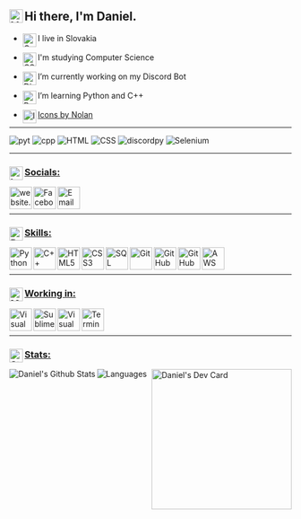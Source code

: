 ## <img  align="left" alt="HandShake" width="24px" src="https://img.icons8.com/nolan/64/so-so.png"/> Hi there, I'm Daniel.

- <img align="left" alt="Country" width="24px" src="https://img.icons8.com/nolan/64/country.png"/> I live in Slovakia<br/><br/> 
- <img align="left" alt="CS" width="24px" src="https://img.icons8.com/nolan/64/curly-brackets.png"/>I'm studying Computer Science<br/><br/> 
- <img align="left" alt="Discord" width="24px" src="https://img.icons8.com/nolan/64/discord-logo.png"/></img> I’m currently working on my Discord Bot<br/><br/>
- <img align="left" alt="Python" width="24px" src="https://img.icons8.com/nolan/64/python.png"/> I’m learning Python and C++<br/><br/>
- <img align="left" alt="Icons" width="24px" src="https://img.icons8.com/nolan/64/info.png"/>[Icons by Nolan][icons]<br/>

---




![pyt](https://img.shields.io/badge/python-3.9-8d42fb?style=for-the-badge&logo=python&logoColor=8d42fb) ![cpp](https://img.shields.io/badge/c++-11-3f67fb?style=for-the-badge&logoColor=3f67fb&logo=c%2B%2B) ![HTML](https://img.shields.io/badge/HTML-5-8d42fb?style=for-the-badge&logoColor=8d42fb&logo=html5) ![CSS](https://img.shields.io/badge/CSS-3-3f67fb?style=for-the-badge&logoColor=3f67fb&logo=css3)  ![discordpy](https://img.shields.io/badge/discord-py-8d42fb?style=for-the-badge&logo=discord&logoColor=8d42fb) ![Selenium](https://img.shields.io/badge/Selenium-3.141.0-3f67fb?style=for-the-badge&logoColor=3f67fb&logo=sellfy)


---

### <ins><img align="left" alt="Info" width="24px" src="https://img.icons8.com/nolan/64/information.png"/>Socials:</ins>

[<img align="left" alt="website.com" width="40px" src="https://img.icons8.com/nolan/64/domain.png" />][devpage]
[<img align="left" alt="Facebook" width="40px" src="https://img.icons8.com/nolan/64/facebook.png" />][facebook]
[<img align="left" alt="Email" width="40px" src="https://img.icons8.com/nolan/64/gmail.png" />][email]

<br/>
<br/>

---

### <ins><img align="left" alt="Brain" width="24px" src="https://img.icons8.com/nolan/64/brain.png"/>Skills:</ins>

<img align="left" alt="Python" width="40px" src="https://img.icons8.com/nolan/64/python.png" />

<img align="left" alt="C++" width="40px" src="https://img.icons8.com/nolan/64/c-plus-plus.png" />

<img align="left" alt="HTML5" width="40px" src="https://img.icons8.com/nolan/64/html-5.png" />

<img align="left" alt="CSS3" width="40px" src="https://img.icons8.com/nolan/64/css-filetype.png" />

<img align="left" alt="SQL" width="40px" src="https://img.icons8.com/nolan/64/sql.png" />

<img align="left" alt="Git" width="40px" src="https://img.icons8.com/nolan/64/git.png" />

<img align="left" alt="GitHub" width="40px" src="https://img.icons8.com/nolan/64/github.png" />

<img align="left" alt="GitHub" width="40px" src="https://img.icons8.com/nolan/64/linux--v2.png" />

<img align="left" alt="AWS" width="40px" src="https://img.icons8.com/color/48/000000/amazon-web-services.png" />

<br>
<br>

---

### <ins><img align="left" alt="Maintenance" width="24px" src="https://img.icons8.com/nolan/64/maintenance.png"/>Working in:</ins> 

<img align="left" alt="Visual Studio Code" width="40px" src="https://img.icons8.com/nolan/64/visual-studio-code-2019.png" />

<img align="left" alt="Sublime" width="40px" src="https://img.icons8.com/nolan/64/sublime-text-new-logo.png"/>

<img align="left" alt="Visual Studio" width="40px" src="https://img.icons8.com/nolan/64/visual-studio-2019.png" />

<img align="left" alt="Terminal" width="40x" src="https://img.icons8.com/nolan/64/console.png" />



<br/>
<br/>

---

### <ins><img align="left" alt="Stats" width="24px" src="https://img.icons8.com/nolan/64/line-chart.png"/>[Stats:][githubstat]</ins>

<img align="left" alt="Daniel's Github Stats" src="https://github-readme-stats.vercel.app/api?username=daniel-slosar&amp;show_icons=true&amp;hide_border=true&amp;title_color=C822FF&amp;bg_color=0d1117&amp;text_color=1A6DFF&amp;icon_color=f1f1f1&amp;include_all_commits=true" />

<a href="https://app.daily.dev/DanielSlosar">
 <img align="right" src="https://github.com/daniel-slosar/daniel-slosar/blob/master/devcard.svg" width="250"  alt="Daniel's Dev Card" />
</a>

[//]: # (https://api.daily.dev/devcards/0b7ece7b3b7d4b73b0785becaad0d61d.png?r=ef8)

<img align="left" alt="Languages" src="https://github-readme-stats.vercel.app/api/top-langs/?username=daniel-slosar&amp;bg_color=0d1117&amp;title_color=C822FF&amp;text_color=1A6DFF&amp;icon_color=f1f1f1&amp;hide_border=true&amp;layout=compact" />
 

[githubstat]: https://github.com/anuraghazra/github-readme-stats
[email]: mailto:danielslosar@proton.me
[facebook]: https://www.facebook.com/405error
[website]: https://daniel-slosar.github.io/site/
[icons]: https://icons8.com/icons/nolan
[devpage]: [https://dev.page/danielslosar](https://daniel-slosar.github.io/site/)
